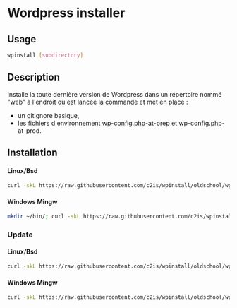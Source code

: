 # Wordpress installer

## Usage
```sh
wpinstall [subdirectory]
```

## Description
Installe la toute dernière version de Wordpress dans un répertoire nommé "web" à l'endroit où est lancée la commande et met en place :

- un gitignore basique,
- les fichiers d'environnement wp-config.php-at-prep et wp-config.php-at-prod.

## Installation

#### Linux/Bsd
```sh
curl -skL https://raw.githubusercontent.com/c2is/wpinstall/oldschool/wpinstall.sh --output /usr/local/bin/wpinstall; chmod +x /usr/local/bin/wpinstall;
```

#### Windows Mingw
```sh
mkdir ~/bin/; curl -skL https://raw.githubusercontent.com/c2is/wpinstall/oldschool/wpinstall.sh --output ~/bin/wpinstall; chmod +x ~/bin/wpinstall;
```

### Update

#### Linux/Bsd
```sh
curl -skL https://raw.githubusercontent.com/c2is/wpinstall/oldschool/wpinstall.sh --output /usr/local/bin/wpinstall;
```

#### Windows Mingw
```sh
curl -skL https://raw.githubusercontent.com/c2is/wpinstall/oldschool/wpinstall.sh --output ~/bin/wpinstall;
```